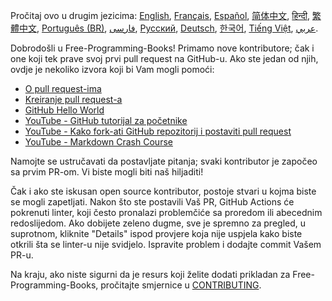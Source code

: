 Pročitaj ovo u drugim jezicima: [English](HOWTO.md), [Français](HOWTO-fr.md), [Español](HOWTO-es.md), [简体中文](HOWTO-zh.md), [हिन्दी](HOWTO-hi.md), [繁體中文](HOWTO-zh_TW.md), [Português (BR)](HOWTO-pt_BR.md), [فارسی](HOWTO-fa_IR.md), [Русский](HOWTO-ru.md), [Deutsch](HOWTO-de.md), [한국어](HOWTO-kr.md), [Tiếng Việt](HOWTO-vi.md), [عربي](HOWTO-ar.md).

Dobrodošli u Free-Programming-Books! Primamo nove kontributore; čak i one koji tek prave svoj prvi pull request na GitHub-u. Ako ste jedan od njih, ovdje je nekoliko izvora koji bi Vam mogli pomoći:

* [O pull request-ima](https://help.github.com/articles/about-pull-requests/)
* [Kreiranje pull request-a](https://docs.github.com/en/free-pro-team@latest/github/collaborating-with-issues-and-pull-requests/creating-a-pull-request)
* [GitHub Hello World](https://guides.github.com/activities/hello-world/)
* [YouTube - GitHub tutorijal za početnike](https://www.youtube.com/watch?v=0fKg7e37bQE)
* [YouTube - Kako fork-ati GitHub repozitorij i postaviti pull request](https://www.youtube.com/watch?v=G1I3HF4YWEw)
* [YouTube - Markdown Crash Course](https://www.youtube.com/watch?v=HUBNt18RFbo)


Namojte se ustručavati da postavljate pitanja; svaki kontributor je započeo sa prvim PR-om. Vi biste mogli biti naš hiljaditi!

Čak i ako ste iskusan open source kontributor, postoje stvari u kojma biste se mogli zapetljati. Nakon što ste postavili Vaš PR, GitHub Actions će pokrenuti linter, koji često pronalazi problemčiće sa proredom ili abecednim redoslijedom. Ako dobijete zeleno dugme, sve je spremno za pregled, u suprotnom, kliknite "Details" ispod provjere koja nije uspjela kako biste otkrili šta se linter-u nije svidjelo. Ispravite problem i dodajte commit Vašem PR-u.

Na kraju, ako niste sigurni da je resurs koji želite dodati prikladan za Free-Programming-Books, pročitajte smjernice u [CONTRIBUTING](CONTRIBUTING.md).
